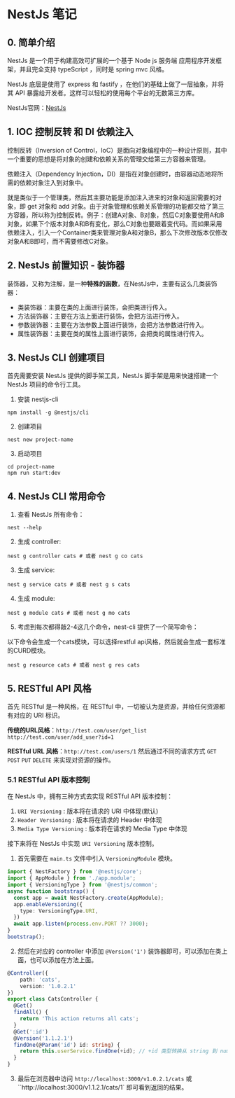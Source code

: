 
# NestJs 笔记

## 0. 简单介绍

NestJs 是一个用于构建高效可扩展的一个基于 Node js 服务端 应用程序开发框架，并且完全支持 typeScript ，同时是 spring mvc 风格。

NestJs 底层是使用了 express 和 fastify ，在他们的基础上做了一层抽象，并将其 API 暴露给开发者。这样可以轻松的使用每个平台的无数第三方库。

NestJs官网：[NestJs](https://nestjs.com/)

## 1. IOC 控制反转 和 DI 依赖注入

控制反转（Inversion of Control，IoC）是面向对象编程中的一种设计原则，其中一个重要的思想是将对象的创建和依赖关系的管理交给第三方容器来管理。

依赖注入（Dependency Injection，DI）是指在对象创建时，由容器动态地将所需的依赖对象注入到对象中。

就是类似于一个管理类，然后其主要功能是添加注入进来的对象和返回需要的对象，即 get 对象和 add 对象。由于对象管理和依赖关系管理的功能都交给了第三方容器，所以称为控制反转。例子：创建A对象、B对象，然后C对象要使用A和B对象，如果下个版本对象A和B有变化，那么C对象也要跟着变代码。而如果采用依赖注入，引入一个Container类来管理对象A和对象B，那么下次修改版本仅修改对象A和B即可，而不需要修改C对象。

## 2. NestJs 前置知识 - 装饰器

装饰器，又称为注解，是一种**特殊的函数**，在NestJs中，主要有这么几类装饰器：

- 类装饰器：主要在类的上面进行装饰，会把类进行传入。
- 方法装饰器：主要在方法上面进行装饰，会把方法进行传入。
- 参数装饰器：主要在方法参数上面进行装饰，会把方法参数进行传入。
- 属性装饰器：主要在类的属性上面进行装饰，会把类的属性进行传入。

## 3. NestJs CLI 创建项目

首先需要安装 NestJs 提供的脚手架工具，NestJs 脚手架是用来快速搭建一个 NestJs 项目的命令行工具。

1. 安装 nestjs-cli

```shell
npm install -g @nestjs/cli
```

2. 创建项目

```shell
nest new project-name
```

3. 启动项目

```shell
cd project-name
npm run start:dev
```

## 4. NestJs CLI 常用命令

1. 查看 NestJs 所有命令：

```shell
nest --help
```

2. 生成 controller: 

```shell
nest g controller cats # 或者 nest g co cats
```

3. 生成 service: 

```shell
nest g service cats # 或者 nest g s cats
```

4. 生成 module: 

```shell
nest g module cats # 或者 nest g mo cats
```

5. 考虑到每次都得敲2-4这几个命令，nest-cli 提供了一个简写命令：

以下命令会生成一个cats模块，可以选择restful api风格，然后就会生成一套标准的CURD模块。

```shell
nest g resource cats # 或者 nest g res cats
```
## 5. RESTful API 风格

首先 RESTful 是一种风格，在 RESTful 中，一切被认为是资源，并给任何资源都有对应的 URI 标识。

**传统的URL风格**：`http://test.com/user/get_list` `http://test.com/user/add_user?id=1`

**RESTful URL 风格**：`http://test.com/users/1` 然后通过不同的请求方式 `GET` `POST` `PUT` `DELETE` 来实现对资源的操作。

### 5.1 RESTful API 版本控制

在 NestJs 中，拥有三种方式去实现 RESTful API 版本控制：

1. `URI Versioning` : 版本将在请求的 URI 中体现(默认)
2. `Header Versioning` : 版本将在请求的 Header 中体现
3. `Media Type Versioning` : 版本将在请求的 Media Type 中体现

接下来将在 NestJs 中实现 `URI Versioning` 版本控制。

1. 首先需要在 `main.ts` 文件中引入 `VersioningModule` 模块。

```typescript
import { NestFactory } from '@nestjs/core';
import { AppModule } from './app.module';
import { VersioningType } from '@nestjs/common';
async function bootstrap() {
  const app = await NestFactory.create(AppModule);
  app.enableVersioning({
    type: VersioningType.URI,
  })
  await app.listen(process.env.PORT ?? 3000);
}
bootstrap();
```

2. 然后在对应的 controller 中添加 `@Version('1')` 装饰器即可，可以添加在类上面，也可以添加在方法上面。

```typescript
@Controller({
    path: 'cats',
    version: '1.0.2.1'
})
export class CatsController {
  @Get()
  findAll() {
    return 'This action returns all cats';
  }
  @Get(':id')
  @Version('1.1.2.1')
  findOne(@Param('id') id: string) {
    return this.userService.findOne(+id); // +id 类型转换从 string 到 number
  }
}
```

3. 最后在浏览器中访问 `http://localhost:3000/v1.0.2.1/cats` 或 ``http://localhost:3000/v1.1.2.1/cats/1` 即可看到返回的结果。
